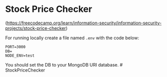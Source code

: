 # Stock Price Checker

(https://freecodecamp.org/learn/information-security/information-security-projects/stock-price-checker)

For running locally create a file named `.env` with the code below:
```
PORT=3000
DB=
NODE_ENV=test
```
You should set the DB to your MongoDB URI database.
#   S t o c k P r i c e C h e c k e r  
 